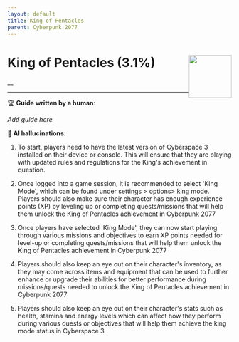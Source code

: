 ```yaml
---
layout: default
title: King of Pentacles
parent: Cyberpunk 2077
---
```


# King of Pentacles (3.1%) <img style="float: right;" src="https://cdn.cloudflare.steamstatic.com/steamcommunity/public/images/apps/1091500/172f9e9e8e3b8eaeae2bb84feb87127b58353dba.jpg" width="96" height="96">

__

***

:trophy: **Guide written by a human**:

_Add guide here_

:robot: **AI hallucinations**:

1. To start, players need to have the latest version of Cyberspace 3 installed on their device or console. This will ensure that they are playing with updated rules and regulations for the King's achievement in question.

2. Once logged into a game session, it is recommended to select 'King Mode', which can be found under settings > options> king mode. Players should also make sure their character has enough experience points (XP) by leveling up or completing quests/missions that will help them unlock the King of Pentacles achievement in Cyberpunk 2077

3. Once players have selected 'King Mode', they can now start playing through various missions and objectives to earn XP points needed for level-up or completing quests/missions that will help them unlock the King of Pentacles achievement in Cyberpunk 2077

4. Players should also keep an eye out on their character's inventory, as they may come across items and equipment that can be used to further enhance or upgrade their abilities for better performance during missions/quests needed to unlock the King of Pentacles achievement in Cyberpunk 2077

5. Players should also keep an eye out on their character's stats such as health, stamina and energy levels which can affect how they perform during various quests or objectives that will help them achieve the king mode status in Cyberspace 3
